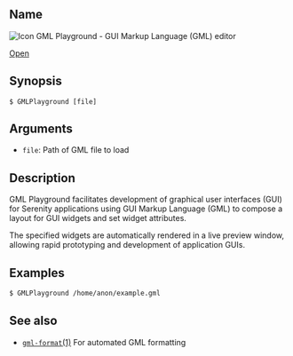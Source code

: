 ## Name

![Icon](/res/icons/16x16/app-gml-playground.png) GML Playground - GUI Markup Language (GML) editor

[Open](file:///bin/GMLPlayground)

## Synopsis

```**sh
$ GMLPlayground [file]
```

## Arguments

-   `file`: Path of GML file to load

## Description

GML Playground facilitates development of graphical user interfaces (GUI)
for Serenity applications using GUI Markup Language (GML) to compose
a layout for GUI widgets and set widget attributes.

The specified widgets are automatically rendered in a live preview
window, allowing rapid prototyping and development of application GUIs.

## Examples

```sh
$ GMLPlayground /home/anon/example.gml
```

## See also

-   [`gml-format`(1)](help://man/1/gml-format) For automated GML formatting
